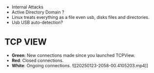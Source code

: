 - Internal Attacks
- Active Directory Domain ?
- Linux treats everything as a file even usb, disks files and directories.
- Usb USB auto-detection?
# TCP VIEW
- **Green**: New connections made since you launched TCPView.
- **Red**: Closed connections.
- **White**: Ongoing connections.
![[20250123-2058-00.4105203.mp4]]

